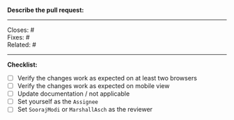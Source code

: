 **Describe the pull request:**
<!-- Include a description of the bug/feature and how you solved it -->



---

<!-- Tags (add as many as applicable) -->

Closes: # <!-- number of issue or pull request -->\
Fixes: # <!-- number of issue (implies Closes tag) or commit SHA -->\
Related: # <!-- number of issue/pull request, or link to external discussion -->

---

**Checklist:**

<!-- To check an item, fill the brackets with the letter `x`; the result should look like `[x]`.-->

- [ ] Verify the changes work as expected on at least two browsers
- [ ] Verify the changes work as expected on mobile view
- [ ] Update documentation / not applicable
- [ ] Set yourself as the `Assignee`
- [ ] Set `SoorajModi` or `MarshallAsch` as the reviewer

